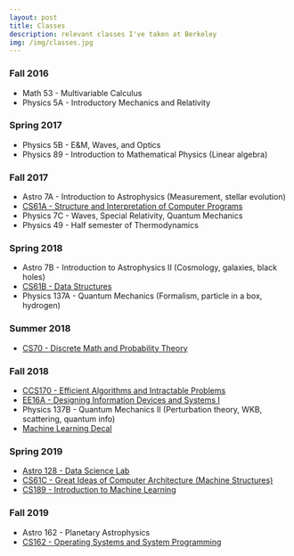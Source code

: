 ```yaml
---
layout: post
title: Classes
description: relevant classes I've taken at Berkeley
img: /img/classes.jpg
---
```


### Fall 2016
* Math 53 - Multivariable Calculus
* Physics 5A - Introductory Mechanics and Relativity

### Spring 2017
* Physics 5B - E&M, Waves, and Optics
* Physics 89 - Introduction to Mathematical Physics (Linear algebra)

### Fall 2017
* Astro 7A - Introduction to Astrophysics (Measurement, stellar evolution)
* <a href="http://inst.eecs.berkeley.edu/~cs61a/fa17/" target="_blank">CS61A - Structure and Interpretation of Computer Programs</a>
* Physics 7C - Waves, Special Relativity, Quantum Mechanics
* Physics 49 - Half semester of Thermodynamics

### Spring 2018
* Astro 7B - Introduction to Astrophysics II (Cosmology, galaxies, black holes)
* <a href="https://sp18.datastructur.es/" target="_blank">CS61B - Data Structures</a>
* Physics 137A - Quantum Mechanics (Formalism, particle in a box, hydrogen)

### Summer 2018
* <a href="http://www.eecs70.org/" target="_blank">CS70 - Discrete Math and Probability Theory</a>

### Fall 2018
* <a href="https://inst.eecs.berkeley.edu/~cs170/fa18/" target="_blank">CCS170 - Efficient Algorithms and Intractable Problems</a>
* <a href= "https://inst.eecs.berkeley.edu/~ee16a/fa18/" target="_blank">EE16A - Designing Information Devices and Systems I</a>
* Physics 137B - Quantum Mechanics II (Perturbation theory, WKB, scattering, quantum info)
* <a href= "https://github.com/mlberkeley/Machine-Learning-Decal-Fall-2018" target="_blank">Machine Learning Decal</a>

### Spring 2019
* <a href= "https://github.com/ucb-datalab/course-materials" target="_blank">Astro 128 - Data Science Lab</a>
* <a href= "https://inst.eecs.berkeley.edu/~cs61c/sp19/" target="_blank">CS61C - Great Ideas of Computer Architecture (Machine Structures)</a>
* <a href= "https://people.eecs.berkeley.edu/~jrs/189/" target="_blank">CS189 - Introduction to Machine Learning</a>

### Fall 2019
* Astro 162 - Planetary Astrophysics
* <a href= "https://cs162.eecs.berkeley.edu/" target="_blank">CS162 - Operating Systems and System Programming</a>
